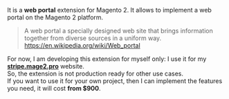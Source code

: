 It is a **web portal** extension for Magento 2. 
It allows to implement a web portal on the Magento 2 platform.   

> A web portal a specially designed web site that brings information together from diverse sources in a uniform way.  
https://en.wikipedia.org/wiki/Web_portal

For now, I am developing this extension for myself only: I use it for my **[stripe.mage2.pro](https://stripe.mage2.pro)** website.  
So, the extension is not production ready for other use cases.  
If you want to use it for your own project, then I can implement the features you need, it will cost **from $900**.
